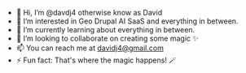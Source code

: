 - 👋 Hi, I’m @davdj4 otherwise know as David
- 👀 I’m interested in Geo Drupal AI SaaS and everything in between.
- 🌱 I’m currently learning about everything in between.
- 💞️ I’m looking to collaborate on creating some magic ✨
- 📫 You can reach me at davidj4@gmail.com
- ⚡ Fun fact: That's where the magic happens! 🪄
